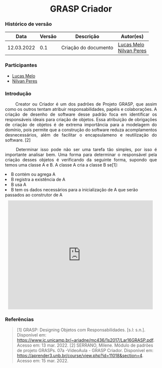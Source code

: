 # <center> GRASP Criador

### Histórico de versão<br>

| Data       | Versão | Descrição            | Autor(es)                    |
| ---------- | ------ | -------------------- | ---------------------------- |
| 12.03.2022 | 0.1    | Criação do documento | [Lucas Melo](https://github.com/luucas-melo)<br>[Nilvan Peres](https://github.com/NilvanPeres) |

### Participantes

- [Lucas Melo](https://github.com/luucas-melo)
- [Nilvan Peres](https://github.com/NilvanPeres)

### Introdução

<p align="justify">&emsp;&emsp;
    Creator ou Criador é um dos padrões de Projeto GRASP, que assim como os outros tentam atribuir responsabilidades, papéis e colaborações. A criação de desenho de software desse padrão foca em identificar os responsáveis ideais para criação de objetos. Essa atribuição de obrigações de criação de objetos é de extrema importância para a modelagem do domínio, pois permite que a construção do software reduza acomplamentos desnecessários, além de facilitar o encapsulameno e reutilização do software. [2]
</p>

<p align="justify">&emsp;&emsp;
    Determinar isso pode não ser uma tarefa tão simples, por isso é importante analisar bem. Uma forma para determinar o responsável pela criação desses objetos é verificando da seguinte forma, supondo que temos uma classe A e B. A classe A cria a classe B se[1]:
</p>

<li>B contém ou agrega A</li>
<li>B registra a existência de A</li>
<li>B usa A</li>
<li>B tem os dados necessários para a inicialização de A que serão passados ao construtor de A</li>

<div style="width: 480px; height: 360px; margin: 10px; position: relative;"><iframe allowfullscreen frameborder="0" style="width:480px; height:360px" src="https://lucid.app/documents/embeddedchart/92a215e1-c772-41b4-b751-9ca7cb76976c" id="9T82cDyCgAB5"></iframe></div>



### Referências

> [1] GRASP: Designing Objetos com Responsabilidades. [s.l: s.n.]. Disponível em: <https://www.ic.unicamp.br/~ariadne/mc436/1s2017/Lar16GRASP.pdf>. Acesso em: 13 mar. 2022.
> [2] SERRANO, Milene. Módulo de padrões de projeto GRASPs. 07a -VídeoAula - GRASP Criador.  Disponível em: <https://aprender3.unb.br/course/view.php?id=11018&section=4>. Acesso em: 15 mar. 2022.

‌
